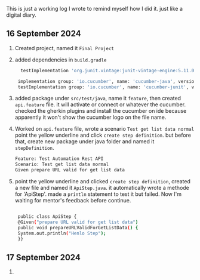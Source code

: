 This is just a working log I wrote to remind myself how I did it.
just like a digital diary.

## 16 September 2024
1. Created project, named it `Final Project`
2. added dependencies in `build.gradle`
   ```bash
     testImplementation 'org.junit.vintage:junit-vintage-engine:5.11.0'

    implementation group: 'io.cucumber', name: 'cucumber-java', version: '7.18.1'
    testImplementation group: 'io.cucumber', name: 'cucumber-junit', version: '7.18.1'

3. added package under `src/test/java`, name it `feature`, then created `api.feature` file. it will activate or connect or whatever the cucumber.
checked the gherkin plugins and install the cucumber on ide because apparently it won't show the cucumber logo on the file name.
4. Worked on `api.feature` file, wrote a scenario `Test get list data normal`
point the yellow underline and click `create step definition`. but before that, create new package under java folder and named it `stepDefinition`.
   ```bash
   Feature: Test Automation Rest API
   Scenario: Test get list data normal
   Given prepare URL valid for get list data

5. point the yellow underline and clicked `create step definition`, created a new file and named it `ApiStep.java`.
it automatically wrote a methode for 'ApiStep'. made a `println` statement to test it but failed.
Now I'm waiting for mentor's feedback before continue.

   ```bash
   
    public class ApiStep {
    @Given("prepare URL valid for get list data")
    public void prepareURLValidForGetListData() {
    System.out.println("Henlo Step");
    }}


## 17 September 2024
1.


 
